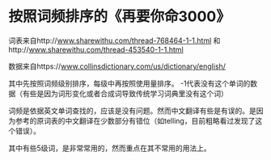# 按照词频排序的《再要你命3000》

词表来自http://www.sharewithu.com/thread-768464-1-1.html
和http://www.sharewithu.com/thread-453540-1-1.html

数据来自https://www.collinsdictionary.com/us/dictionary/english/

其中先按照词频级别排序，每级中再按照使用量排序。
-1代表没有这个单词的数据（有些是因为词形变化或者合成词导致传统学习词典里没有这个词）

词频是依据英文单词查找的，应该是没有问题。然而中文翻译有些是有误的。是因为参考的原词表的中文翻译在少数部分有错位（如telling，目前粗略看过发现了这个错误）。

其中有些5级词，是非常常用的，然而重点在其不常用的用法上。
